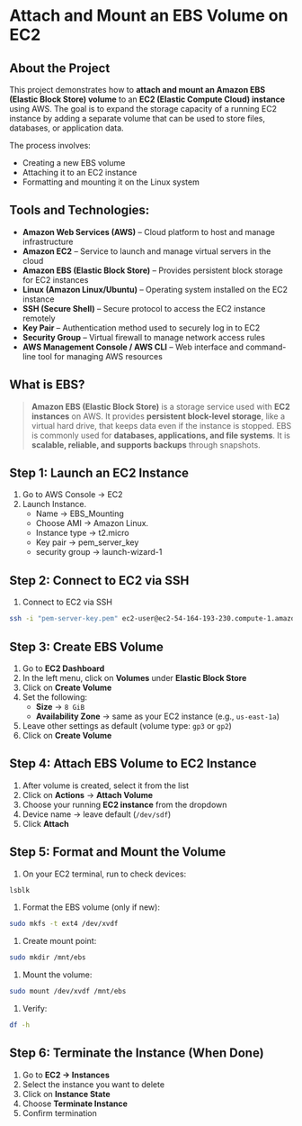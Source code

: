 # Attach and Mount an EBS Volume on EC2
## **About the Project**

This project demonstrates how to **attach and mount an Amazon EBS (Elastic Block Store) volume** to an **EC2 (Elastic Compute Cloud) instance** using AWS. The goal is to expand the storage capacity of a running EC2 instance by adding a separate volume that can be used to store files, databases, or application data.

The process involves:

- Creating a new EBS volume
- Attaching it to an EC2 instance
- Formatting and mounting it on the Linux system

## **Tools and Technologies:**

- **Amazon Web Services (AWS)** – Cloud platform to host and manage infrastructure
- **Amazon EC2** – Service to launch and manage virtual servers in the cloud
- **Amazon EBS (Elastic Block Store)** – Provides persistent block storage for EC2 instances
- **Linux (Amazon Linux/Ubuntu)** – Operating system installed on the EC2 instance
- **SSH (Secure Shell)** – Secure protocol to access the EC2 instance remotely
- **Key Pair** – Authentication method used to securely log in to EC2
- **Security Group** – Virtual firewall to manage network access rules
- **AWS Management Console / AWS CLI** – Web interface and command-line tool for managing AWS resources

## What is EBS?

> **Amazon EBS (Elastic Block Store)** is a storage service used with **EC2 instances** on AWS. It provides **persistent block-level storage**, like a virtual hard drive, that keeps data even if the instance is stopped. EBS is commonly used for **databases, applications, and file systems**. It is **scalable, reliable, and supports backups** through snapshots.
> 

## Step 1: Launch an EC2 Instance

1. Go to AWS Console → EC2
2. Launch Instance.
    - Name → EBS_Mounting
    - Choose AMI → Amazon Linux.
    - Instance type → t2.micro
    - Key pair → pem_server_key
    - security group → launch-wizard-1

## Step 2: Connect to EC2 via SSH

1. Connect to EC2 via SSH

```bash
ssh -i "pem-server-key.pem" ec2-user@ec2-54-164-193-230.compute-1.amazonaws.com
```

## Step 3: Create EBS Volume

1. Go to **EC2 Dashboard**
2. In the left menu, click on **Volumes** under **Elastic Block Store**
3. Click on **Create Volume**
4. Set the following:
    - **Size** → `8 GiB`
    - **Availability Zone** → same as your EC2 instance (e.g., `us-east-1a`)
5. Leave other settings as default (volume type: `gp3` or `gp2`)
6. Click on **Create Volume**

## **Step 4: Attach EBS Volume to EC2 Instance**

1. After volume is created, select it from the list
2. Click on **Actions** → **Attach Volume**
3. Choose your running **EC2 instance** from the dropdown
4. Device name → leave default (`/dev/sdf`)
5. Click **Attach**

## Step 5: Format and Mount the Volume

1. On your EC2 terminal, run to check devices:

```bash
lsblk
```

1. Format the EBS volume (only if new):

```bash
sudo mkfs -t ext4 /dev/xvdf
```

1. Create mount point:

```bash
sudo mkdir /mnt/ebs
```

1. Mount the volume:

```bash
sudo mount /dev/xvdf /mnt/ebs
```

1. Verify:

```bash
df -h
```

## Step 6: Terminate the Instance (When Done)

1. Go to **EC2 → Instances**
2. Select the instance you want to delete
3. Click on **Instance State**
4. Choose **Terminate Instance**
5. Confirm termination
